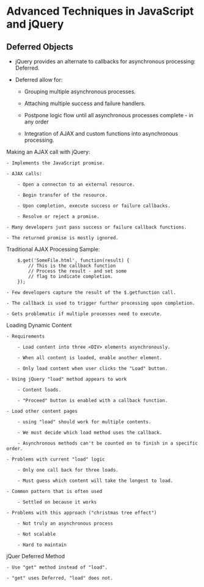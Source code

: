# **Advanced Techniques in JavaScript and jQuery**

## **Deferred Objects**

- jQuery provides an alternate to callbacks for asynchronous processing: Deferred.

- Deferred allow for:

    - Grouping multiple asynchronous processes.

    - Attaching multiple success and failure handlers.

    - Postpone logic flow until all asynchronous processes complete - in any order

    - Integration of AJAX and custom functions into asynchronous processing.

Making an AJAX call with jQuery:

    - Implements the JavaScript promise.

    - AJAX calls:

        - Open a connecton to an external resource.

        - Begin transfer of the resource.

        - Upon completion, execute success or failure callbacks.

        - Resolve or reject a promise.

    - Many developers just pass success or failure callback functions.

    - The returned promise is mostly ignored.

Traditional AJAX Processing Sample:

        $.get('SomeFile.html', function(result) {
            // This is the callback function
            // Process the result - and set some
            // flag to indicate completion.
        });

    - Few developers capture the result of the $.getfunction call.

    - The callback is used to trigger further processing upon completion.

    - Gets problematic if multiple processes need to execute.

Loading Dynamic Content

    - Requirements

        - Load content into three <DIV> elements asynchronously.

        - When all content is loaded, enable another element.

        - Only load content when user clicks the "Load" button.

    - Using jQuery "load" method appears to work

        - Content loads.

        - "Proceed" button is enabled with a callback function.

    - Load other content pages

        - using "load" should work for multiple contents.

        - We must decide which load method uses the callback.

        - Asynchronous methods can't be counted on to finish in a specific order.

    - Problems with current "load" logic

        - Only one call back for three loads.

        - Must guess which content will take the longest to load.

    - Common pattern that is often used

        - Settled on because it works

    - Problems with this approach ("christmas tree effect")

        - Not truly an asynchronous process

        - Not scalable

        - Hard to maintain

jQuer Deferred Method

    - Use "get" method instead of "load".

    - "get" uses Deferred, "load" does not.